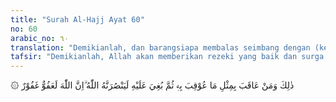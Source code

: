 ```yaml
---
title: "Surah Al-Hajj Ayat 60"
no: 60
arabic_no: ٦٠
translation: "Demikianlah, dan barangsiapa membalas seimbang dengan (kezaliman) penganiayaan yang pernah dia derita kemudian dia dizalimi (lagi), pasti Allah akan menolongnya. Sungguh, Allah Maha Pemaaf, Maha Pengampun."
tafsir: "Demikianlah, Allah akan memberikan rezeki yang baik dan surga yang penuh kenikmatan kepada orang-orang yang meninggal dalam keadaan hijrah dan berjihad di jalan Allah, dalam memerangi musuh-musuh mereka.\n\nKemudian Allah menegaskan jaminan pertolongan-Nya kepada orangorang yang hijrah dan berjihad, yaitu siapa di antara orang-orang yang beriman membalas siksaan orang-orang kafir, karena mereka telah diperangi, kemudian musuh-musuhnya itu memaksa mereka untuk hijrah meninggalkan kampung halaman mereka, pastilah Allah akan menolong mereka dan akan membalas perbuatan itu kembali.\n\nDalam pada itu Allah Maha Pengampun lagi Maha Penyayang kepada hamba-hamba-Nya. Karena itu janganlah orang-orang yang beriman memerangi musuh-musuh mereka yang telah menyerah dan hendaklah mereka melindungi orang-orang yang minta perlindungan kepada mereka. Jika orang-orang kafir membiarkan kaum Muslimin menjalankan agamanya, tidak mengganggu dan menyakiti mereka, Allah melarang memerangi orang-orang kafir itu. Allah memerintahkan untuk memaafkan kesalahan mereka, sebagaimana Allah telah memaafkan pula kesalahan orang-orang yang beriman. Allah berfirman:\n\nDan (bagi) orang-orang yang apabila mereka diperlakukan dengan zalim, mereka membela diri. Dan balasan suatu kejahatan adalah kejahatan yang setimpal, tetapi barang siapa memaafkan dan berbuat baik (kepada orang yang berbuat jahat) maka pahalanya dari Allah. Sungguh, Dia tidak menyukai orang-orang zalim. (asy-Syura/42: 39-40)"
---
```

۞ ذٰلِكَ وَمَنْ عَاقَبَ بِمِثْلِ مَا عُوْقِبَ بِهٖ ثُمَّ بُغِيَ عَلَيْهِ لَيَنْصُرَنَّهُ اللّٰهُ ۗاِنَّ اللّٰهَ لَعَفُوٌّ غَفُوْرٌ 